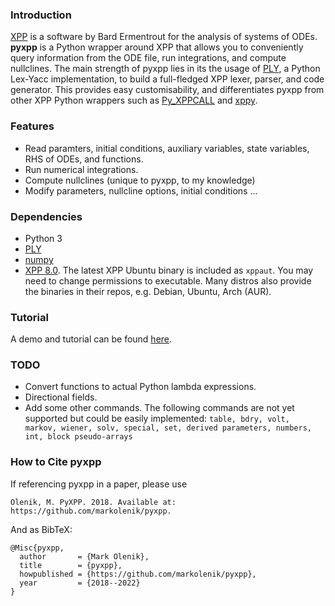 ### Introduction

[XPP](http://www.math.pitt.edu/%7Ebard/xpp/xpp.html) is a software by Bard Ermentrout for the analysis of systems of ODEs. **pyxpp** is a Python wrapper around XPP that allows you to conveniently query information from the ODE file, run integrations, and compute nullclines. The main strength of pyxpp lies in its the usage of [PLY](https://github.com/dabeaz/ply), a Python Lex-Yacc implementation, to build a full-fledged XPP lexer, parser, and code generator. This provides easy customisability, and differentiates pyxpp from other XPP Python wrappers such as [Py_XPPCALL](https://github.com/iprokin/Py_XPPCALL) and [xppy](https://github.com/jsnowacki/xppy).


### Features
- Read paramters, initial conditions, auxiliary variables, state variables, RHS of ODEs, and functions.
- Run numerical integrations.
- Compute nullclines (unique to pyxpp, to my knowledge)
- Modify parameters, nullcline options, initial conditions ...

### Dependencies
- Python 3
- [PLY](https://github.com/dabeaz/ply)
- [numpy](https://www.numpy.org/)
- [XPP 8.0](http://www.math.pitt.edu/%7Ebard/xpp/xpp.html). The latest XPP Ubuntu binary is included as `xppaut`. You may need to change permissions to executable. Many distros also provide the binaries in their repos, e.g. Debian, Ubuntu, Arch (AUR).

### Tutorial
A demo and tutorial can be found [here](https://github.com/markolenik/pyxpp/blob/master/wiki/demo/demo.ipynb).

### TODO
- Convert functions to actual Python lambda expressions.
- Directional fields.
- Add some other commands. The following commands are not yet supported but could be easily implemented: `table, bdry, volt, markov, wiener, solv, special, set, derived parameters, numbers, int, block pseudo-arrays`

### How to Cite pyxpp

If referencing pyxpp in a paper, please use

`Olenik, M. PyXPP. 2018. Available at: https://github.com/markolenik/pyxpp.`

And as BibTeX:

```
@Misc{pyxpp,
  author       = {Mark Olenik},
  title        = {pyxpp},
  howpublished = {https://github.com/markolenik/pyxpp},
  year         = {2018--2022}
}
```
